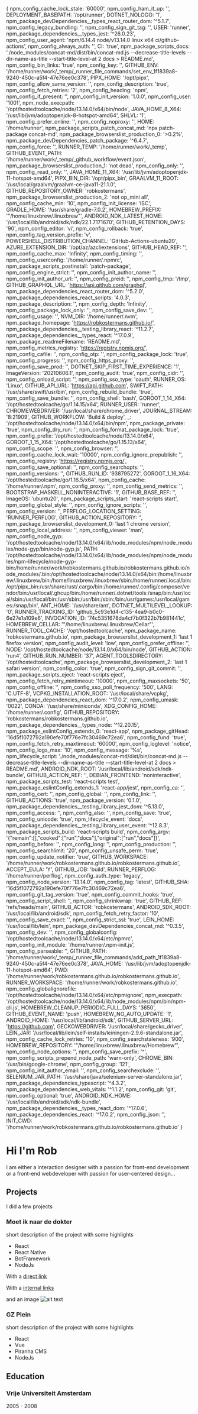 {
  npm_config_cache_lock_stale: '60000',
  npm_config_ham_it_up: '',
  DEPLOYMENT_BASEPATH: '/opt/runner',
  DOTNET_NOLOGO: '1',
  npm_package_devDependencies__types_react_router_dom: '^5.1.7',
  npm_config_legacy_bundling: '',
  npm_config_sign_git_tag: '',
  USER: 'runner',
  npm_package_dependencies__types_jest: '^26.0.23',
  npm_config_user_agent: 'npm/6.14.4 node/v13.14.0 linux x64 ci/github-actions',
  npm_config_always_auth: '',
  CI: 'true',
  npm_package_scripts_docs: './node_modules/concat-md/dist/bin/concat-md.js --decrease-title-levels --dir-name-as-title --start-title-level-at 2 docs > README.md',
  npm_config_bin_links: 'true',
  npm_config_key: '',
  GITHUB_ENV: '/home/runner/work/_temp/_runner_file_commands/set_env_1f1839a8-9240-450c-a5f4-47e76ee0c378',
  PIPX_HOME: '/opt/pipx',
  npm_config_allow_same_version: '',
  npm_config_description: 'true',
  npm_config_fetch_retries: '2',
  npm_config_heading: 'npm',
  npm_config_if_present: '',
  npm_config_init_version: '1.0.0',
  npm_config_user: '1001',
  npm_node_execpath: '/opt/hostedtoolcache/node/13.14.0/x64/bin/node',
  JAVA_HOME_8_X64: '/usr/lib/jvm/adoptopenjdk-8-hotspot-amd64',
  SHLVL: '1',
  npm_config_prefer_online: '',
  npm_config_noproxy: '',
  HOME: '/home/runner',
  npm_package_scripts_patch_concat_md: 'npx patch-package concat-md',
  npm_package_browserslist_production_0: '>0.2%',
  npm_package_devDependencies_patch_package: '^6.4.7',
  npm_config_force: '',
  RUNNER_TEMP: '/home/runner/work/_temp',
  GITHUB_EVENT_PATH: '/home/runner/work/_temp/_github_workflow/event.json',
  npm_package_browserslist_production_1: 'not dead',
  npm_config_only: '',
  npm_config_read_only: '',
  JAVA_HOME_11_X64: '/usr/lib/jvm/adoptopenjdk-11-hotspot-amd64',
  PIPX_BIN_DIR: '/opt/pipx_bin',
  GRAALVM_11_ROOT: '/usr/local/graalvm/graalvm-ce-java11-21.1.0',
  GITHUB_REPOSITORY_OWNER: 'robkostermans',
  npm_package_browserslist_production_2: 'not op_mini all',
  npm_config_cache_min: '10',
  npm_config_init_license: 'ISC',
  GRADLE_HOME: '/usr/share/gradle-7.0.2',
  HOMEBREW_PREFIX: '"/home/linuxbrew/.linuxbrew"',
  ANDROID_NDK_LATEST_HOME: '/usr/local/lib/android/sdk/ndk/22.1.7171670',
  GITHUB_RETENTION_DAYS: '90',
  npm_config_editor: 'vi',
  npm_config_rollback: 'true',
  npm_config_tag_version_prefix: 'v',
  POWERSHELL_DISTRIBUTION_CHANNEL: 'GitHub-Actions-ubuntu20',
  AZURE_EXTENSION_DIR: '/opt/az/azcliextensions',
  GITHUB_HEAD_REF: '',
  npm_config_cache_max: 'Infinity',
  npm_config_timing: '',
  npm_config_userconfig: '/home/runner/.npmrc',
  npm_package_scripts_postinstall: 'patch-package',
  npm_config_engine_strict: '',
  npm_config_init_author_name: '',
  npm_config_init_author_url: '',
  npm_config_preid: '',
  npm_config_tmp: '/tmp',
  GITHUB_GRAPHQL_URL: 'https://api.github.com/graphql',
  npm_package_dependencies_react_router_dom: '^5.2.0',
  npm_package_dependencies_react_scripts: '4.0.3',
  npm_package_description: '<a name="0_intromd"></a>',
  npm_config_depth: 'Infinity',
  npm_config_package_lock_only: '',
  npm_config_save_dev: '',
  npm_config_usage: '',
  NVM_DIR: '/home/runner/.nvm',
  npm_package_homepage: 'https://robkostermans.github.io/',
  npm_package_dependencies__testing_library_react: '^11.2.7',
  npm_package_dependencies__types_react: '^17.0.9',
  npm_package_readmeFilename: 'README.md',
  npm_config_metrics_registry: 'https://registry.npmjs.org/',
  npm_config_cafile: '',
  npm_config_otp: '',
  npm_config_package_lock: 'true',
  npm_config_progress: '',
  npm_config_https_proxy: '',
  npm_config_save_prod: '',
  DOTNET_SKIP_FIRST_TIME_EXPERIENCE: '1',
  ImageVersion: '20210606.1',
  npm_config_audit: 'true',
  npm_config_cidr: '',
  npm_config_onload_script: '',
  npm_config_sso_type: 'oauth',
  RUNNER_OS: 'Linux',
  GITHUB_API_URL: 'https://api.github.com',
  SWIFT_PATH: '/usr/share/swift/usr/bin',
  npm_config_rebuild_bundle: 'true',
  npm_config_save_bundle: '',
  npm_config_shell: 'bash',
  GOROOT_1_14_X64: '/opt/hostedtoolcache/go/1.14.15/x64',
  RUNNER_USER: 'runner',
  CHROMEWEBDRIVER: '/usr/local/share/chrome_driver',
  JOURNAL_STREAM: '8:21909',
  GITHUB_WORKFLOW: 'Build & deploy',
  _: '/opt/hostedtoolcache/node/13.14.0/x64/bin/npm',
  npm_package_private: 'true',
  npm_config_dry_run: '',
  npm_config_format_package_lock: 'true',
  npm_config_prefix: '/opt/hostedtoolcache/node/13.14.0/x64',
  GOROOT_1_15_X64: '/opt/hostedtoolcache/go/1.15.13/x64',
  npm_config_scope: '',
  npm_config_browser: '',
  npm_config_cache_lock_wait: '10000',
  npm_config_ignore_prepublish: '',
  npm_config_registry: 'https://registry.npmjs.org/',
  npm_config_save_optional: '',
  npm_config_searchopts: '',
  npm_config_versions: '',
  GITHUB_RUN_ID: '938795272',
  GOROOT_1_16_X64: '/opt/hostedtoolcache/go/1.16.5/x64',
  npm_config_cache: '/home/runner/.npm',
  npm_config_proxy: '',
  npm_config_send_metrics: '',
  BOOTSTRAP_HASKELL_NONINTERACTIVE: '1',
  GITHUB_BASE_REF: '',
  ImageOS: 'ubuntu20',
  npm_package_scripts_start: 'react-scripts start',
  npm_config_global_style: '',
  npm_config_ignore_scripts: '',
  npm_config_version: '',
  PERFLOG_LOCATION_SETTING: 'RUNNER_PERFLOG',
  GITHUB_ACTION_REPOSITORY: '',
  npm_package_browserslist_development_0: 'last 1 chrome version',
  npm_config_local_address: '',
  npm_config_viewer: 'man',
  npm_config_node_gyp: '/opt/hostedtoolcache/node/13.14.0/x64/lib/node_modules/npm/node_modules/node-gyp/bin/node-gyp.js',
  PATH: '/opt/hostedtoolcache/node/13.14.0/x64/lib/node_modules/npm/node_modules/npm-lifecycle/node-gyp-bin:/home/runner/work/robkostermans.github.io/robkostermans.github.io/node_modules/.bin:/opt/hostedtoolcache/node/13.14.0/x64/bin:/home/linuxbrew/.linuxbrew/bin:/home/linuxbrew/.linuxbrew/sbin:/home/runner/.local/bin:/opt/pipx_bin:/usr/share/rust/.cargo/bin:/home/runner/.config/composer/vendor/bin:/usr/local/.ghcup/bin:/home/runner/.dotnet/tools:/snap/bin:/usr/local/sbin:/usr/local/bin:/usr/sbin:/usr/bin:/sbin:/bin:/usr/games:/usr/local/games:/snap/bin',
  ANT_HOME: '/usr/share/ant',
  DOTNET_MULTILEVEL_LOOKUP: '0',
  RUNNER_TRACKING_ID: 'github_5c93e1d4-c135-4ea9-b0c0-6e27e1a109e6',
  INVOCATION_ID: '74c5351678da4cf7b0f322b7b981441c',
  HOMEBREW_CELLAR: '"/home/linuxbrew/.linuxbrew/Cellar"',
  RUNNER_TOOL_CACHE: '/opt/hostedtoolcache',
  npm_package_name: 'robkostermans.github.io',
  npm_package_browserslist_development_1: 'last 1 firefox version',
  npm_config_audit_level: 'low',
  npm_config_prefer_offline: '',
  NODE: '/opt/hostedtoolcache/node/13.14.0/x64/bin/node',
  GITHUB_ACTION: 'run4',
  GITHUB_RUN_NUMBER: '37',
  AGENT_TOOLSDIRECTORY: '/opt/hostedtoolcache',
  npm_package_browserslist_development_2: 'last 1 safari version',
  npm_config_color: 'true',
  npm_config_sign_git_commit: '',
  npm_package_scripts_eject: 'react-scripts eject',
  npm_config_fetch_retry_mintimeout: '10000',
  npm_config_maxsockets: '50',
  npm_config_offline: '',
  npm_config_sso_poll_frequency: '500',
  LANG: 'C.UTF-8',
  VCPKG_INSTALLATION_ROOT: '/usr/local/share/vcpkg',
  npm_package_dependencies_react_dom: '^17.0.2',
  npm_config_umask: '0022',
  CONDA: '/usr/share/miniconda',
  XDG_CONFIG_HOME: '/home/runner/.config',
  GITHUB_REPOSITORY: 'robkostermans/robkostermans.github.io',
  npm_package_dependencies__types_node: '^12.20.15',
  npm_package_eslintConfig_extends_0: 'react-app',
  npm_package_gitHead: '16d5f1072792a190efe70f776e7fc30469c72ea6',
  npm_config_fund: 'true',
  npm_config_fetch_retry_maxtimeout: '60000',
  npm_config_loglevel: 'notice',
  npm_config_logs_max: '10',
  npm_config_message: '%s',
  npm_lifecycle_script: './node_modules/concat-md/dist/bin/concat-md.js --decrease-title-levels --dir-name-as-title --start-title-level-at 2 docs > README.md',
  ANDROID_NDK_ROOT: '/usr/local/lib/android/sdk/ndk-bundle',
  GITHUB_ACTION_REF: '',
  DEBIAN_FRONTEND: 'noninteractive',
  npm_package_scripts_test: 'react-scripts test',
  npm_package_eslintConfig_extends_1: 'react-app/jest',
  npm_config_ca: '',
  npm_config_cert: '',
  npm_config_global: '',
  npm_config_link: '',
  GITHUB_ACTIONS: 'true',
  npm_package_version: '0.1.0',
  npm_package_dependencies__testing_library_jest_dom: '^5.13.0',
  npm_config_access: '',
  npm_config_also: '',
  npm_config_save: 'true',
  npm_config_unicode: 'true',
  npm_lifecycle_event: 'docs',
  npm_package_dependencies__testing_library_user_event: '^12.8.3',
  npm_package_scripts_build: 'react-scripts build',
  npm_config_argv: '{"remain":[],"cooked":["run","docs"],"original":["run","docs"]}',
  npm_config_before: '',
  npm_config_long: '',
  npm_config_production: '',
  npm_config_searchlimit: '20',
  npm_config_unsafe_perm: 'true',
  npm_config_update_notifier: 'true',
  GITHUB_WORKSPACE: '/home/runner/work/robkostermans.github.io/robkostermans.github.io',
  ACCEPT_EULA: 'Y',
  GITHUB_JOB: 'build',
  RUNNER_PERFLOG: '/home/runner/perflog',
  npm_config_auth_type: 'legacy',
  npm_config_node_version: '13.14.0',
  npm_config_tag: 'latest',
  GITHUB_SHA: '16d5f1072792a190efe70f776e7fc30469c72ea6',
  npm_config_git_tag_version: 'true',
  npm_config_commit_hooks: 'true',
  npm_config_script_shell: '',
  npm_config_shrinkwrap: 'true',
  GITHUB_REF: 'refs/heads/main',
  GITHUB_ACTOR: 'robkostermans',
  ANDROID_SDK_ROOT: '/usr/local/lib/android/sdk',
  npm_config_fetch_retry_factor: '10',
  npm_config_save_exact: '',
  npm_config_strict_ssl: 'true',
  LEIN_HOME: '/usr/local/lib/lein',
  npm_package_devDependencies_concat_md: '^0.3.5',
  npm_config_dev: '',
  npm_config_globalconfig: '/opt/hostedtoolcache/node/13.14.0/x64/etc/npmrc',
  npm_config_init_module: '/home/runner/.npm-init.js',
  npm_config_parseable: '',
  GITHUB_PATH: '/home/runner/work/_temp/_runner_file_commands/add_path_1f1839a8-9240-450c-a5f4-47e76ee0c378',
  JAVA_HOME: '/usr/lib/jvm/adoptopenjdk-11-hotspot-amd64',
  PWD: '/home/runner/work/robkostermans.github.io/robkostermans.github.io',
  RUNNER_WORKSPACE: '/home/runner/work/robkostermans.github.io',
  npm_config_globalignorefile: '/opt/hostedtoolcache/node/13.14.0/x64/etc/npmignore',
  npm_execpath: '/opt/hostedtoolcache/node/13.14.0/x64/lib/node_modules/npm/bin/npm-cli.js',
  HOMEBREW_CLEANUP_PERIODIC_FULL_DAYS: '3650',
  GITHUB_EVENT_NAME: 'push',
  HOMEBREW_NO_AUTO_UPDATE: '1',
  ANDROID_HOME: '/usr/local/lib/android/sdk',
  GITHUB_SERVER_URL: 'https://github.com',
  GECKOWEBDRIVER: '/usr/local/share/gecko_driver',
  LEIN_JAR: '/usr/local/lib/lein/self-installs/leiningen-2.9.6-standalone.jar',
  npm_config_cache_lock_retries: '10',
  npm_config_searchstaleness: '900',
  HOMEBREW_REPOSITORY: '"/home/linuxbrew/.linuxbrew/Homebrew"',
  npm_config_node_options: '',
  npm_config_save_prefix: '^',
  npm_config_scripts_prepend_node_path: 'warn-only',
  CHROME_BIN: '/usr/bin/google-chrome',
  npm_config_group: '121',
  npm_config_init_author_email: '',
  npm_config_searchexclude: '',
  SELENIUM_JAR_PATH: '/usr/share/java/selenium-server-standalone.jar',
  npm_package_dependencies_typescript: '^4.3.2',
  npm_package_dependencies_web_vitals: '^1.1.2',
  npm_config_git: 'git',
  npm_config_optional: 'true',
  ANDROID_NDK_HOME: '/usr/local/lib/android/sdk/ndk-bundle',
  npm_package_dependencies__types_react_dom: '^17.0.6',
  npm_package_dependencies_react: '^17.0.2',
  npm_config_json: '',
  INIT_CWD: '/home/runner/work/robkostermans.github.io/robkostermans.github.io'
}

<a name="0_intromd"></a>

Hi I'm Rob
==============
I am either a interaction designer with a passion for front-end development or a front-end webdeveloper with passion for user-centered design...

## Projects


<a name="1_projects0_projectsmd"></a>

I did a few projects

<a name="1_projects1_minddmd"></a>

### Moet ik naar de dokter
short description of the project with some highlights
- React
- React Native
- BotFramework
- NodeJs

With a [direct link](https://www.nu.nl/economie/6138654/sector-voorziet-volgende-week-grote-stappen-op-weg-naar-meer-reizen.html)

With a [internal links](#2_educationvumd)

and an image
![alt text](https://github.com/runner/robkostermans.github.io/blob/main/docs/assets/paris.webp?raw=true)



<a name="1_projects2_gzpleinmd"></a>

### GZ Plein
short description of the project with some highlights
- React
- Vue
- Piranha CMS 
- NodeJs
## Education


<a name="2_education_educationmd"></a>



<a name="2_educationvumd"></a>

### Vrije Universiteit Amsterdam
2005 - 2008
